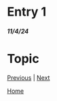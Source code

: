 # Entry 1
##### 11/4/24

<h1>Topic</h1>
<p></p>

[Previous](entry01.md) | [Next](entry03.md)

[Home](../README.md)

